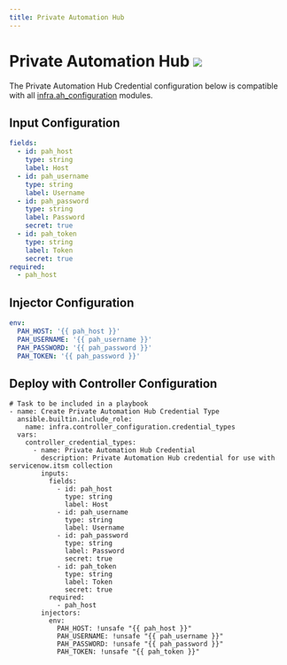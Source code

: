 ```yaml
---
title: Private Automation Hub
---
```

# Private Automation Hub <img src="/icons/ansible.png" class="title-icon"> 

The Private Automation Hub Credential configuration below is compatible with all [infra.ah_configuration](https://galaxy.ansible.com/ui/repo/published/infra/ah_configuration/) modules.

## Input Configuration
```yaml
fields:
  - id: pah_host
    type: string
    label: Host
  - id: pah_username
    type: string
    label: Username
  - id: pah_password
    type: string
    label: Password
    secret: true
  - id: pah_token
    type: string
    label: Token
    secret: true
required:
  - pah_host
```

## Injector Configuration
```yaml
env:
  PAH_HOST: '{{ pah_host }}'
  PAH_USERNAME: '{{ pah_username }}'
  PAH_PASSWORD: '{{ pah_password }}'
  PAH_TOKEN: '{{ pah_password }}'
```

## Deploy with Controller Configuration

```
# Task to be included in a playbook
- name: Create Private Automation Hub Credential Type
  ansible.builtin.include_role:
    name: infra.controller_configuration.credential_types
  vars:
    controller_credential_types:
      - name: Private Automation Hub Credential
        description: Private Automation Hub credential for use with servicenow.itsm collection
        inputs:
          fields:
            - id: pah_host
              type: string
              label: Host
            - id: pah_username
              type: string
              label: Username
            - id: pah_password
              type: string
              label: Password
              secret: true
            - id: pah_token
              type: string
              label: Token
              secret: true
          required:
            - pah_host
        injectors:
          env:
            PAH_HOST: !unsafe "{{ pah_host }}"
            PAH_USERNAME: !unsafe "{{ pah_username }}"
            PAH_PASSWORD: !unsafe "{{ pah_password }}"
            PAH_TOKEN: !unsafe "{{ pah_token }}"
```